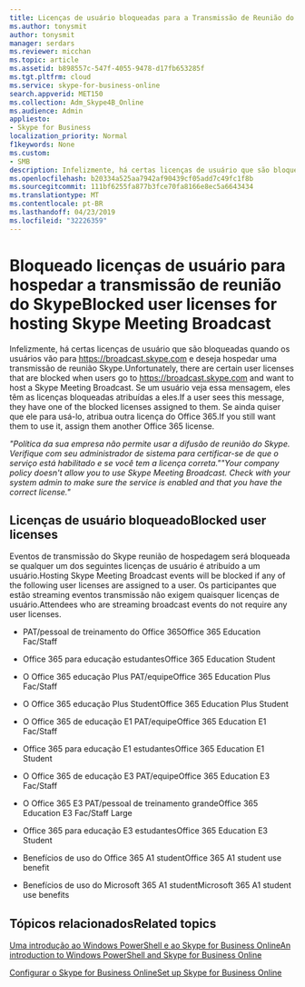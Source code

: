 ```yaml
---
title: Licenças de usuário bloqueadas para a Transmissão de Reunião do Skype
ms.author: tonysmit
author: tonysmit
manager: serdars
ms.reviewer: micchan
ms.topic: article
ms.assetid: b898557c-547f-4055-9478-d17fb653285f
ms.tgt.pltfrm: cloud
ms.service: skype-for-business-online
search.appverid: MET150
ms.collection: Adm_Skype4B_Online
ms.audience: Admin
appliesto:
- Skype for Business
localization_priority: Normal
f1keywords: None
ms.custom:
- SMB
description: Infelizmente, há certas licenças de usuário que são bloqueadas quando o usuário vá para https://broadcast.skype.com e deseja usar a difusão de reunião do Skype. Se um usuário veja essa mensagem, eles têm as licenças bloqueadas atribuídas a eles. Se ainda quiser que ele para usá-lo, atribua outra licença do Office 365.
ms.openlocfilehash: b20334a525aa7942af90439cf05add7c49fc1f8b
ms.sourcegitcommit: 111bf6255fa877b3fce70fa8166e8ec5a6643434
ms.translationtype: MT
ms.contentlocale: pt-BR
ms.lasthandoff: 04/23/2019
ms.locfileid: "32226359"
---
```

# <a name="blocked-user-licenses-for-hosting-skype-meeting-broadcast"></a><span data-ttu-id="a8a04-105">Bloqueado licenças de usuário para hospedar a transmissão de reunião do Skype</span><span class="sxs-lookup"><span data-stu-id="a8a04-105">Blocked user licenses for hosting Skype Meeting Broadcast</span></span>

<span data-ttu-id="a8a04-106">Infelizmente, há certas licenças de usuário que são bloqueadas quando os usuários vão para https://broadcast.skype.com e deseja hospedar uma transmissão de reunião Skype.</span><span class="sxs-lookup"><span data-stu-id="a8a04-106">Unfortunately, there are certain user licenses that are blocked when users go to https://broadcast.skype.com and want to host a Skype Meeting Broadcast.</span></span> <span data-ttu-id="a8a04-107">Se um usuário veja essa mensagem, eles têm as licenças bloqueadas atribuídas a eles.</span><span class="sxs-lookup"><span data-stu-id="a8a04-107">If a user sees this message, they have one of the blocked licenses assigned to them.</span></span> <span data-ttu-id="a8a04-108">Se ainda quiser que ele para usá-lo, atribua outra licença do Office 365.</span><span class="sxs-lookup"><span data-stu-id="a8a04-108">If you still want them to use it, assign them another Office 365 license.</span></span>
  
 <span data-ttu-id="a8a04-109">*"Política da sua empresa não permite usar a difusão de reunião do Skype. Verifique com seu administrador de sistema para certificar-se de que o serviço está habilitado e se você tem a licença correta."*</span><span class="sxs-lookup"><span data-stu-id="a8a04-109">*"Your company policy doesn't allow you to use Skype Meeting Broadcast. Check with your system admin to make sure the service is enabled and that you have the correct license."*</span></span> 
  
## <a name="blocked-user-licenses"></a><span data-ttu-id="a8a04-110">Licenças de usuário bloqueado</span><span class="sxs-lookup"><span data-stu-id="a8a04-110">Blocked user licenses</span></span> 

<span data-ttu-id="a8a04-111">Eventos de transmissão do Skype reunião de hospedagem será bloqueada se qualquer um dos seguintes licenças de usuário é atribuído a um usuário.</span><span class="sxs-lookup"><span data-stu-id="a8a04-111">Hosting Skype Meeting Broadcast events will be blocked if any of the following user licenses are assigned to a user.</span></span> <span data-ttu-id="a8a04-112">Os participantes que estão streaming eventos transmissão não exigem quaisquer licenças de usuário.</span><span class="sxs-lookup"><span data-stu-id="a8a04-112">Attendees who are streaming broadcast events do not require any user licenses.</span></span>
  
- <span data-ttu-id="a8a04-113">PAT/pessoal de treinamento do Office 365</span><span class="sxs-lookup"><span data-stu-id="a8a04-113">Office 365 Education Fac/Staff</span></span>
    
- <span data-ttu-id="a8a04-114">Office 365 para educação estudantes</span><span class="sxs-lookup"><span data-stu-id="a8a04-114">Office 365 Education Student</span></span>
    
- <span data-ttu-id="a8a04-115">O Office 365 educação Plus PAT/equipe</span><span class="sxs-lookup"><span data-stu-id="a8a04-115">Office 365 Education Plus Fac/Staff</span></span>
    
- <span data-ttu-id="a8a04-116">O Office 365 educação Plus Student</span><span class="sxs-lookup"><span data-stu-id="a8a04-116">Office 365 Education Plus Student</span></span>
    
- <span data-ttu-id="a8a04-117">O Office 365 de educação E1 PAT/equipe</span><span class="sxs-lookup"><span data-stu-id="a8a04-117">Office 365 Education E1 Fac/Staff</span></span>
    
- <span data-ttu-id="a8a04-118">Office 365 para educação E1 estudantes</span><span class="sxs-lookup"><span data-stu-id="a8a04-118">Office 365 Education E1 Student</span></span>
    
- <span data-ttu-id="a8a04-119">O Office 365 de educação E3 PAT/equipe</span><span class="sxs-lookup"><span data-stu-id="a8a04-119">Office 365 Education E3 Fac/Staff</span></span>
    
- <span data-ttu-id="a8a04-120">O Office 365 E3 PAT/pessoal de treinamento grande</span><span class="sxs-lookup"><span data-stu-id="a8a04-120">Office 365 Education E3 Fac/Staff Large</span></span>
    
- <span data-ttu-id="a8a04-121">Office 365 para educação E3 estudantes</span><span class="sxs-lookup"><span data-stu-id="a8a04-121">Office 365 Education E3 Student</span></span>
    
- <span data-ttu-id="a8a04-122">Benefícios de uso do Office 365 A1 student</span><span class="sxs-lookup"><span data-stu-id="a8a04-122">Office 365 A1 student use benefit</span></span>
    
- <span data-ttu-id="a8a04-123">Benefícios de uso do Microsoft 365 A1 student</span><span class="sxs-lookup"><span data-stu-id="a8a04-123">Microsoft 365 A1 student use benefits</span></span>

    
## <a name="related-topics"></a><span data-ttu-id="a8a04-124">Tópicos relacionados</span><span class="sxs-lookup"><span data-stu-id="a8a04-124">Related topics</span></span>

[<span data-ttu-id="a8a04-125">Uma introdução ao Windows PowerShell e ao Skype for Business Online</span><span class="sxs-lookup"><span data-stu-id="a8a04-125">An introduction to Windows PowerShell and Skype for Business Online</span></span>](https://go.microsoft.com/fwlink/?LinkId=525039)
  
[<span data-ttu-id="a8a04-126">Configurar o Skype for Business Online</span><span class="sxs-lookup"><span data-stu-id="a8a04-126">Set up Skype for Business Online</span></span>](../set-up-skype-for-business-online/set-up-skype-for-business-online.md)

  
 
